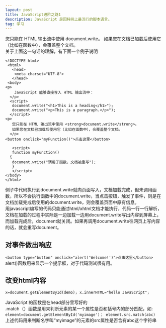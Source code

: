 ```yaml
---
layout: post
title: JavaScript进阶之路1
description: JavaScript 是因特网上最流行的脚本语言。
tag: 学习
---
```


您只能在 HTML 输出流中使用 document.write。 如果您在文档已加载后使用它（比如在函数中），会覆盖整个文档。  
关于上面这一句话的理解，有下面一个例子说明  

    <!DOCTYPE html>
     <html>
       <head>
        <meta charset="UTF-8">
       </head>
     <body>
    <p>
        JavaScript 能够直接写入 HTML 输出流中：
      </p>
      <script>
       document.write("<h1>This is a heading</h1>");
       document.write("<p>This is a paragraph.</p>");
      </script>
    <p>
       您只能在 HTML 输出流中使用 <strong>document.write</strong>。
       如果您在文档已加载后使用它（比如在函数中），会覆盖整个文档。
      </p>
    <button onclick="myFunction()">点击这里</button>

       <script>
       function myFunction()
      {
       document.write("调用了函数，文档被重写");
       }
       </script>
    </body>
    </html>

 例子中代码执行到document.write就向页面写入，文档加载完成，但未调用函数，所以不会执行函数中的document.write，当点击按钮，触发了事件，则是在文档加载完成后使用的document.write，则会覆盖页面中原有信息。  
 用javascript编写的代码只能通过html/xhtml文档才能执行，代码一行一行解析，文档在加载的过程中实际是一边加载一边用document.write写出内容到屏幕上，而加载完成后，document就关闭。如果再调用document.write往网页上写内容的话，就会重写document。

## 对事件做出响应
`<button type="button" onclick="alert('Welcome!')">点击这里</button>`  
alert()函数用来显示一个提示框，对于代码测试很有用。

## 改变html内容
`x=document.getElementById(demo);
 x.innerHTML="hello JavaScript";`

JavaScript 的函数是在head部分里写好的  
.match（）函数是用来判断元素的某一个属性是否和括号内的部分匹配，如:    
`element=document.getElementById('myimage')；
element.src.match(abc)`  
上述代码用来判断名字叫“myimage”的元素的src属性是否含有abc这个字符串  
